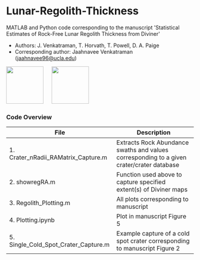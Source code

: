 # Lunar-Regolith-Thickness

MATLAB and Python code corresponding to the manuscript 'Statistical Estimates of Rock-Free Lunar Regolith Thickness from Diviner'

- Authors: J. Venkatraman, T. Horvath, T. Powell, D. A. Paige
- Corresponding author: Jaahnavee Venkatraman (jaahnavee96@ucla.edu)

<p float="left">
  <img src="https://user-images.githubusercontent.com/43011604/191855862-48be9576-232f-45b4-aea7-37a5c623f57e.png" height="100">
  &emsp;
  <img src="https://user-images.githubusercontent.com/43011604/191856362-45fdf5ab-52ea-4c5a-b3be-29968f01eab5.png" height="100">
 </p>

### Code Overview
   
| File                                      | Description                                                                               |
| ----------------------------------------- | ----------------------------------------------------------------------------------------- |
| 1. Crater_nRadii_RAMatrix_Capture.m       | Extracts Rock Abundance swaths and values corresponding to a given crater/crater database |
| 2. showregRA.m                            | Function used above to capture specified extent(s) of Diviner maps                        |
| 3. Regolith_Plotting.m                    | All plots corresponding to manuscript                                                     |
| 4. Plotting.ipynb                         | Plot in manuscript Figure 5                                                               |
| 5. Single_Cold_Spot_Crater_Capture.m      | Example capture of a cold spot crater corresponding to manuscript Figure 2                |

